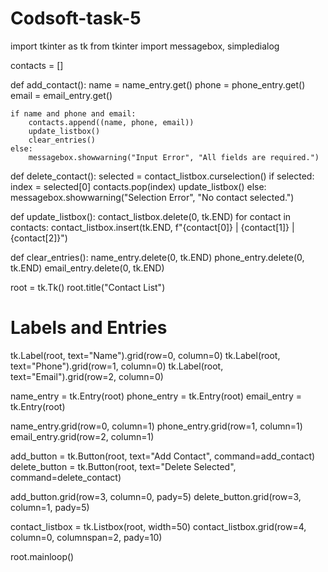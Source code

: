 # Codsoft-task-5
import tkinter as tk
from tkinter import messagebox, simpledialog


contacts = []

def add_contact():
    name = name_entry.get()
    phone = phone_entry.get()
    email = email_entry.get()

    if name and phone and email:
        contacts.append((name, phone, email))
        update_listbox()
        clear_entries()
    else:
        messagebox.showwarning("Input Error", "All fields are required.")

def delete_contact():
    selected = contact_listbox.curselection()
    if selected:
        index = selected[0]
        contacts.pop(index)
        update_listbox()
    else:
        messagebox.showwarning("Selection Error", "No contact selected.")

def update_listbox():
    contact_listbox.delete(0, tk.END)
    for contact in contacts:
        contact_listbox.insert(tk.END, f"{contact[0]} | {contact[1]} | {contact[2]}")

def clear_entries():
    name_entry.delete(0, tk.END)
    phone_entry.delete(0, tk.END)
    email_entry.delete(0, tk.END)


root = tk.Tk()
root.title("Contact List")

# Labels and Entries
tk.Label(root, text="Name").grid(row=0, column=0)
tk.Label(root, text="Phone").grid(row=1, column=0)
tk.Label(root, text="Email").grid(row=2, column=0)

name_entry = tk.Entry(root)
phone_entry = tk.Entry(root)
email_entry = tk.Entry(root)

name_entry.grid(row=0, column=1)
phone_entry.grid(row=1, column=1)
email_entry.grid(row=2, column=1)


add_button = tk.Button(root, text="Add Contact", command=add_contact)
delete_button = tk.Button(root, text="Delete Selected", command=delete_contact)

add_button.grid(row=3, column=0, pady=5)
delete_button.grid(row=3, column=1, pady=5)


contact_listbox = tk.Listbox(root, width=50)
contact_listbox.grid(row=4, column=0, columnspan=2, pady=10)


root.mainloop()
